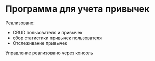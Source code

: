 # Программа для учета привычек


Реализовано:
- CRUD пользователя и привычек
- сбор статистики привычек пользователя
- Отслеживание привычек

Управление реализовано через консоль
